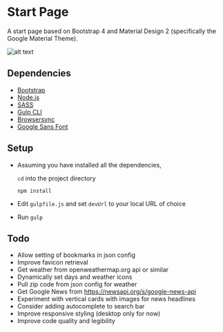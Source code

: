 # Start Page
A start page based on Bootstrap 4 and Material Design 2 (specifically the Google Material Theme).

![alt text](https://github.com/ars75/startpage/blob/master/assets/img/screenshot/screenshot-v1.png "Start Page")

Dependencies
---
- [Bootstrap](http://getbootstrap.com)
- [Node.js](http://nodejs.org)
- [SASS](http://sass-lang.com/install)
- [Gulp CLI](http://gulpjs.com/)
- [Browsersync](https://browsersync.io/)
- [Google Sans Font](https://devfiles.co/download/vSxQjI5P/Google-Sans-Font.zip)

Setup
---
- Assuming you have installed all the dependencies, 

   `cd` into the project directory

   `npm install`

- Edit `gulpfile.js` and set `devUrl` to your local URL of choice
- Run `gulp`

Todo
---
- Allow setting of bookmarks in json config
- Improve favicon retrieval
- Get weather from openweathermap.org api or similar
- Dynamically set days and weather icons
- Pull zip code from json config for weather
- Get Google News from https://newsapi.org/s/google-news-api
- Experiment with vertical cards with images for news headlines
- Consider adding autocomplete to search bar
- Improve responsive styling (desktop only for now)
- Improve code quality and legibility

